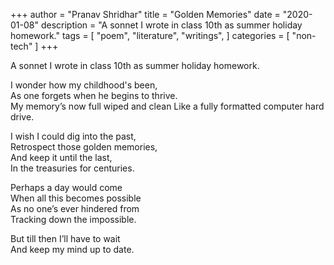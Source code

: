 +++
author = "Pranav Shridhar"
title = "Golden Memories"
date = "2020-01-08"
description = "A sonnet I wrote in class 10th as summer holiday homework."
tags = [
    "poem",
    "literature",
    "writings",
]
categories = [
    "non-tech"
]
+++

A sonnet I wrote in class 10th as summer holiday homework.  

I wonder how my childhood's been,  
As one forgets when he begins to thrive.  
My memory’s now full wiped and clean
Like a fully formatted computer hard drive.  
  
I wish I could dig into the past,  
Retrospect those golden memories,  
And keep it until the last,  
In the treasuries for centuries.  

Perhaps a day would come  
When all this becomes possible  
As no one’s ever hindered from  
Tracking down the impossible.  

But till then I’ll have to wait  
And keep my mind up to date.  
